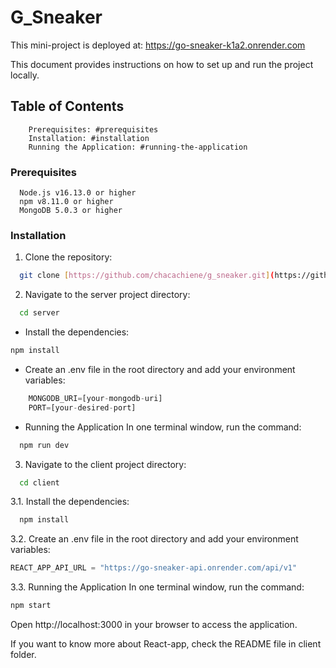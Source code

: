 # G_Sneaker
This mini-project is deployed at: https://go-sneaker-k1a2.onrender.com

This document provides instructions on how to set up and run the project locally.

## Table of Contents
```
    Prerequisites: #prerequisites
    Installation: #installation
    Running the Application: #running-the-application
```
### Prerequisites
```
  Node.js v16.13.0 or higher
  npm v8.11.0 or higher
  MongoDB 5.0.3 or higher
```
### Installation
1. Clone the repository:
```bash
  git clone [https://github.com/chacachiene/g_sneaker.git](https://github.com/chacachiene/G_Sneaker.git)
```

2. Navigate to the server project directory:
```bash
  cd server
```
- Install the dependencies:
```bash
npm install
```
- Create an .env file in the root directory and add your environment variables:
```javascript
    MONGODB_URI=[your-mongodb-uri]
    PORT=[your-desired-port]
```
- Running the Application
In one terminal window, run the command:
```bash
  npm run dev
```

3. Navigate to the client project directory:
```bash
  cd client
```
3.1. Install the dependencies:
```bash
  npm install
```
3.2. Create an .env file in the root directory and add your environment variables:
``` javascript
REACT_APP_API_URL = "https://go-sneaker-api.onrender.com/api/v1"
```
3.3. Running the Application
In one terminal window, run the command:
  ```bash
  npm start 
```
Open http://localhost:3000 in your browser to access the application.

If you want to know more about React-app, check the README file in client folder.
